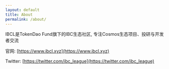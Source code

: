 ```yaml
---
layout: default
title: About
permalink: /about/
---
```



IBCL是TokenDao Fund旗下的IBC生态社区, 专注Cosmos生态项目、投研与开发者交流

官网: [https://www.ibcl.xyz](https://www.ibcl.xyz)

Twitter: [https://twitter.com/ibc_league](https://twitter.com/ibc_league) 